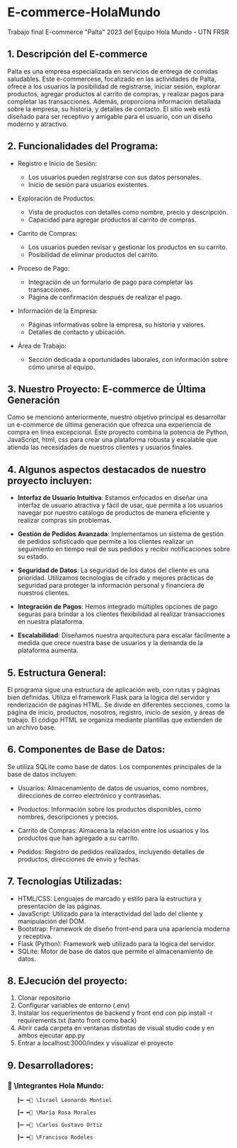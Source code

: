 # E-commerce-HolaMundo

Trabajo final E-commerce "Palta" 2023 del Equipo Hola Mundo - UTN FRSR 

## **1. Descripción del E-commerce**

Palta es una empresa especializada en servicios de entrega de comidas saludables. Este e-commercese, focalizado en las actividades de Palta, ofrece a los usuarios la posibilidad de registrarse, iniciar sesión, explorar productos, agregar productos al carrito de compras, y realizar pagos para completar las transacciones. Además, proporciona información detallada sobre la empresa, su historia, y detalles de contacto. El sitio web está diseñado para ser receptivo y amigable para el usuario, con un diseño moderno y atractivo.

## **2. Funcionalidades del Programa:**

- Registro e Inicio de Sesión:

    - Los usuarios pueden registrarse con sus datos personales.
    - Inicio de sesión para usuarios existentes.
      
- Exploración de Productos:

    - Vista de productos con detalles como nombre, precio y descripción.
    - Capacidad para agregar productos al carrito de compras.
  
- Carrito de Compras:

    - Los usuarios pueden revisar y gestionar los productos en su carrito.
    - Posibilidad de eliminar productos del carrito.
      
- Proceso de Pago:

  - Integración de un formulario de pago para completar las transacciones.
  - Página de confirmación después de realizar el pago.
    
- Información de la Empresa:

  - Páginas informativas sobre la empresa, su historia y valores.
  - Detalles de contacto y ubicación.
    
- Área de Trabajo:

   - Sección dedicada a oportunidades laborales, con información sobre cómo unirse al equipo.
 
## **3. Nuestro Proyecto: E-commerce de Última Generación**

Como se mencionó anteriormente, nuestro objetivo principal es desarrollar un e-commerce de última generación que ofrezca una experiencia de compra en línea excepcional. Este proyecto combina la potencia de Python, JavaScript, html, css para crear una plataforma robusta y escalable que atienda las necesidades de nuestros clientes y usuarios finales.

## **4. Algunos aspectos destacados de nuestro proyecto incluyen:**

- **Interfaz de Usuario Intuitiva**: Estamos enfocados en diseñar una interfaz de usuario atractiva y fácil de usar, que permita a los usuarios navegar por nuestro catálogo de productos de manera eficiente y realizar compras sin problemas.

- **Gestión de Pedidos Avanzada**: Implementamos un sistema de gestión de pedidos sofisticado que permite a los clientes realizar un seguimiento en tiempo real de sus pedidos y recibir notificaciones sobre su estado.

- **Seguridad de Datos**: La seguridad de los datos del cliente es una prioridad. Utilizamos tecnologías de cifrado y mejores prácticas de seguridad para proteger la información personal y financiera de nuestros clientes.

- **Integración de Pagos**: Hemos integrado múltiples opciones de pago seguras para brindar a los clientes flexibilidad al realizar transacciones en nuestra plataforma.

- **Escalabilidad**: Diseñamos nuestra arquitectura para escalar fácilmente a medida que crece nuestra base de usuarios y la demanda de la plataforma aumenta.

## **5. Estructura General:**


El programa sigue una estructura de aplicación web, con rutas y páginas bien definidas. Utiliza el framework Flask para la lógica del servidor y renderización de páginas HTML. Se divide en diferentes secciones, como la página de inicio, productos, nosotros, registro, inicio de sesión, y áreas de trabajo. El código HTML se organiza mediante plantillas que extienden de un archivo base.

## **6. Componentes de Base de Datos:**

Se utiliza SQLite como base de datos. Los componentes principales de la base de datos incluyen:

- Usuarios: Almacenamiento de datos de usuarios, como nombres, direcciones de correo electrónico y contraseñas.

- Productos: Información sobre los productos disponibles, como nombres, descripciones y precios.

- Carrito de Compras: Almacena la relación entre los usuarios y los productos que han agregado a su carrito.

- Pedidos: Registro de pedidos realizados, incluyendo detalles de productos, direcciones de envío y fechas.

## **7. Tecnologías Utilizadas**:

- HTML/CSS: Lenguajes de marcado y estilo para la estructura y presentación de las páginas.
- JavaScript: Utilizado para la interactividad del lado del cliente y manipulación del DOM.
- Bootstrap: Framework de diseño front-end para una apariencia moderna y receptiva.
- Flask (Python): Framework web utilizado para la lógica del servidor.
- SQLite: Motor de base de datos que permite el almacenamiento de datos.


## **8. EJecución del proyecto**:
1) Clonar repositorio
2) Configurar variables de entorno (.env)
3) Instalar los requerimentos de backend y front end con pip install -r requirements.txt (tanto front como back)
4) Abrir cada carpeta en ventanas distintas de visual studio code y en ambos ejecutar app.py
5) Entrar a localhost:3000/index y visualizar el proyecto


## **9. Desarrolladores**:
  
<h3 align="left">📂 \Integrantes Hola Mundo:</h3>
<p align="left">
</p>
     
       ┃━ ━📂 \Israel Leonardo Montiel  
    
       ┃━ ━📂 \María Rosa Morales

       ┃━ ━📂 \Carlos Gustavo Ortiz
    
       ┃━ ━📂 \Francisco Rodeles    
